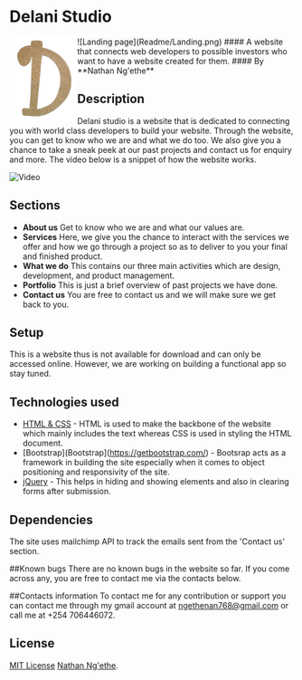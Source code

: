 # Delani Studio
<img src="Images/logo/title.png" align="left" width="120" height="150">
![Landing page](Readme/Landing.png)
#### A website that connects web developers to possible investors who want to have a website created for them.
#### By **Nathan Ng'ethe**

## Description
Delani studio is a website that is dedicated to connecting you with world class developers to build your website. Through the website, you can get to know who we are and what we do too. We also give you a chance to take a sneak peek at our past projects and contact us for enquiry and more. The video below is a snippet of how the website works.

![Video](Readme/Recording.gif)

## Sections
* **About us**
Get to know who we are and what our values are.
* **Services**
Here, we give you the chance to interact with the services we offer and how we go through a project so as to deliver to you your final and finished product.
* **What we do**
This contains our three main activities which are design, development, and product management.
* **Portfolio**
This is just a brief overview of past projects we have done.
* **Contact us**
You are free to contact us and we will make sure we get back to you.

## Setup
This is a website thus is not available for download and can only be accessed online. However, we are working on building a functional app so stay tuned.

## Technologies used
- [HTML & CSS](https://www.w3schools.com/html/html_css.asp) - HTML is used to make the backbone of the website which mainly includes the text whereas CSS is used in styling the HTML document.
- [Bootstrap](Bootstrap](https://getbootstrap.com/) - Bootsrap acts as a framework in building the site especially when it comes to object positioning and responsivity of the site.
- [jQuery](https://jquery.com/) - This helps in hiding and showing elements and also in clearing forms after submission.

## Dependencies
The site uses mailchimp API to track the emails sent from the 'Contact us' section.

##Known bugs
There are no known bugs in the website so far. If you come across any, you are free to contact me via the contacts below.

##Contacts information
To contact me for any contribution or support you can contact me through my gmail account at ngethenan768@gmail.com or call me at +254 706446072.

## License
[MIT License]() [Nathan Ng'ethe](https://github.com/lendilai).
